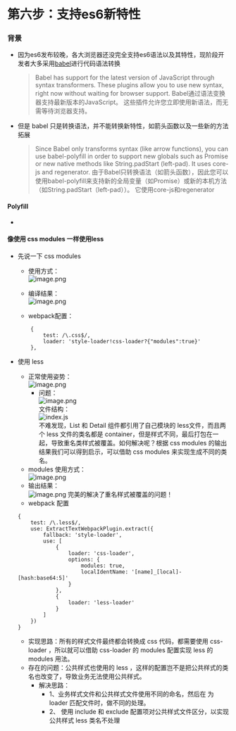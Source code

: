 # 第六步：支持es6新特性

### 背景
- 因为es6发布较晚，各大浏览器还没完全支持es6语法以及其特性，现阶段开发者大多采用[babel](http://babeljs.io/docs/en)进行代码语法转换
    >Babel has support for the latest version of JavaScript through syntax transformers. These plugins allow you to use new syntax, right now without waiting for browser support. 
    Babel通过语法变换器支持最新版本的JavaScript。 这些插件允许您立即使用新语法，而无需等待浏览器支持。
- 但是 babel 只是转换语法，并不能转换新特性，如箭头函数以及一些新的方法拓展
    >Since Babel only transforms syntax (like arrow functions), you can use babel-polyfill in order to support new globals such as Promise or new native methods like String.padStart (left-pad). It uses core-js and regenerator. 
    由于Babel只转换语法（如箭头函数），因此您可以使用babel-polyfill来支持新的全局变量（如Promise）或新的本机方法（如String.padStart（left-pad））。 它使用core-js和regenerator
#### Polyfill
- 

#### 像使用 css modules 一样使用less
- 先说一下 css modules
    - 使用方式：  
      ![image.png](https://upload-images.jianshu.io/upload_images/3504920-449d8297d6675e08.png?imageMogr2/auto-orient/strip%7CimageView2/2/w/1240)  
    - 编译结果：  
      ![image.png](https://upload-images.jianshu.io/upload_images/3504920-74dcb92dab730d9b.png?imageMogr2/auto-orient/strip%7CimageView2/2/w/1240)

    - webpack配置：  
    ```
        {
            test: /\.css$/,
            loader: 'style-loader!css-loader?{"modules":true}'
        },
    ```  
- 使用 less
    - 正常使用姿势：  
    ![image.png](https://upload-images.jianshu.io/upload_images/3504920-48083a61dc2fc3ae.png?imageMogr2/auto-orient/strip%7CimageView2/2/w/1240)  
      - 问题：  
        ![image.png](https://upload-images.jianshu.io/upload_images/3504920-e7878eb104214aa5.png?imageMogr2/auto-orient/strip%7CimageView2/2/w/1240)  
      文件结构：  
      ![index.js](https://upload-images.jianshu.io/upload_images/3504920-741b82527a08949e.png?imageMogr2/auto-orient/strip%7CimageView2/2/w/1240)  
不难发现，List 和 Detail 组件都引用了自己模块的 less文件，而且两个 less 文件的类名都是  container，但是样式不同，最后打包在一起，导致重名类样式被覆盖。如何解决呢？根据 css modules 的输出结果我们可以得到启示，可以借助 css modules 来实现生成不同的类名。
   - modules 使用方式：  
   ![image.png](https://upload-images.jianshu.io/upload_images/3504920-f4b35070cb746199.png?imageMogr2/auto-orient/strip%7CimageView2/2/w/1240)
   - 输出结果：  
    ![image.png](https://upload-images.jianshu.io/upload_images/3504920-b1688373796d7007.png?imageMogr2/auto-orient/strip%7CimageView2/2/w/1240)
    完美的解决了重名样式被覆盖的问题！
   - webpack 配置  
    ```
    {
        test: /\.less$/,
        use: ExtractTextWebpackPlugin.extract({
            fallback: 'style-loader',
            use: [
                {
                    loader: 'css-loader',
                    options: {
                        modules: true,
                        localIdentName: '[name]_[local]-[hash:base64:5]'
                    }
                },
                {
                    loader: 'less-loader'
                }
            ]
        })
    }
    ```  

  - 实现思路：所有的样式文件最终都会转换成 css 代码，都需要使用 css-loader ，所以就可以借助 css-loader 的 modules 配置实现 less 的 modules 用法。
  - 存在的问题：公共样式也使用的 less ，这样的配置岂不是把公共样式的类名也改变了，导致业务无法使用公共样式。
    - 解决思路：
        - 1、业务样式文件和公共样式文件使用不同的命名，然后在 为 loader 匹配文件时，做不同的处理。
        - 2、 使用 include 和 exclude 配置项对公共样式文件区分，以实现 公共样式 less 类名不处理